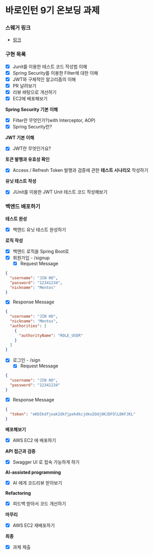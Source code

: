# 바로인턴 9기 온보딩 과제

### 스웨거 링크
- [링크](http://4.221.117.88:8080/swagger-ui/index.html)

### 구현 목록

- [x]  Junit를 이용한 테스트 코드 작성법 이해
- [x]  Spring Security를 이용한 Filter에 대한 이해
- [x]  JWT와 구체적인 알고리즘의 이해
- [x]  PR 날려보기
- [x]  리뷰 바탕으로 개선하기
- [x]  EC2에 배포해보기

**Spring Security 기본 이해**

- [x]  Filter란 무엇인가?(with Interceptor, AOP)
- [x]  Spring Security란?

**JWT 기본 이해**

- [x]  JWT란 무엇인가요?

**토큰 발행과 유효성 확인**

- [x]  Access / Refresh Token 발행과 검증에 관한 **테스트 시나리오** 작성하기

**유닛 테스트 작성**

- [x]  JUnit를 이용한 JWT Unit 테스트 코드 작성해보기

### 백엔드 배포하기

**테스트 완성**

- [x]  백엔드 유닛 테스트 완성하기

**로직 작성**

- [x]  백엔드 로직을 Spring Boot로
- [x]  회원가입 - /signup
    - [x]  Request Message

```json
{
  "username": "JIN HO",
  "password": "12341234",
  "nickname": "Mentos"
}
```

- [x]  Response Message

```json
{
  "username": "JIN HO",
  "nickname": "Mentos",
  "authorities": [
    {
      "authorityName": "ROLE_USER"
    }
  ]
}
```

- [x]  로그인 - /sign
    - [x]  Request Message

```json
{
  "username": "JIN HO",
  "password": "12341234"
}
```

- [x] Response Message

```json
{
  "token": "eKDIkdfjoakIdkfjpekdkcjdkoIOdjOKJDFOlLDKFJKL"
}
  ```

**배포해보기**

- [x]  AWS EC2 에 배포하기

**API 접근과 검증**

- [x]  Swagger UI 로 접속 가능하게 하기

**AI-assisted programming**

- [x]  AI 에게 코드리뷰 받아보기

**Refactoring**

- [x]  피드백 받아서 코드 개선하기

**마무리**

- [x]  AWS EC2 재배포하기

**최종**

- [x]  과제 제출

